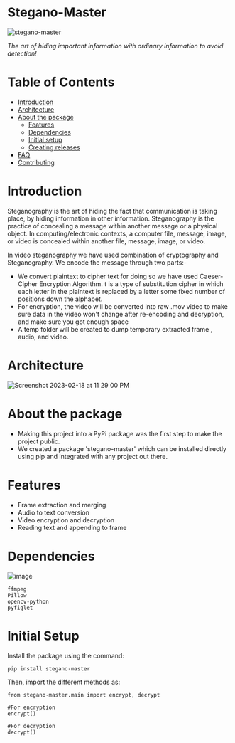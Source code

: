 # Stegano-Master

![stegano-master](https://user-images.githubusercontent.com/77115883/219879947-d524012a-63b5-47ee-9632-daad2e168e39.jpeg)


*The art of hiding important information with ordinary information to avoid detection!*

# Table of Contents

- [Introduction](#introduction)
- [Architecture](#architecture)
- [About the package](#package)
  - [Features](#features)
  - [Dependencies](#dependencies)
  - [Initial setup](#initial-setup)
  - [Creating releases](#creating-releases)
- [FAQ](#faq)
- [Contributing](#contributing)


# Introduction

Steganography is the art of hiding the fact that communication is taking place, by hiding information in other information. Steganography is the practice of concealing a message within another message or a physical object. In computing/electronic contexts, a computer file, message, image, or video is concealed within another file, message, image, or video. 

In video steganography we have used combination of cryptography and Steganography. We encode the message through two parts:-

- We convert plaintext to cipher text for doing so we have used Caeser-Cipher Encryption Algorithm. t is a type of substitution cipher in which each letter in the plaintext is replaced by a letter some fixed number of positions down the alphabet. 
- For encryption, the video will be converted into raw .mov video to make sure data in the video won't change after re-encoding and decryption, and make sure you got enough space
- A temp folder will be created to dump temporary extracted frame , audio, and video.

# Architecture

![Screenshot 2023-02-18 at 11 29 00 PM](https://user-images.githubusercontent.com/77115883/219881271-e892fc18-7b9b-4b9c-9186-81949a7ba31a.jpg)


# About the package

- Making this project into a PyPi package was the first step to make the project public.
- We created a package 'stegano-master' which can be installed directly using pip and integrated with any project out there.

# Features

- Frame extraction and merging 
- Audio to text conversion
- Video encryption and decryption
- Reading text and appending to frame


# Dependencies
![image](https://user-images.githubusercontent.com/77115883/219881788-0f04f271-5e66-4e09-90ce-2395a50c4d7f.png)

```python3
ffmpeg
Pillow
opencv-python
pyfiglet
```

# Initial Setup

Install the package using the command:

```python3
pip install stegano-master
```

Then, import the different methods as:

```python3
from stegano-master.main import encrypt, decrypt

#For encryption
encrypt()

#For decryption
decrypt()

```





